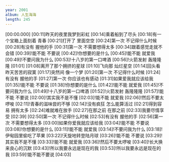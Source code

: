 ```yaml
---
year: 2001
album: 人生海海
length: 245
---
```

[00:00.000]
[00:11]昨天的夜里我梦到彩虹
[00:14]乘着船到了尽头
[00:18]有一个宝箱上面刻着 青春
[00:21]打开了 里面空空
[00:24]第一次 不记得什么时候
[00:28]有没有 握他的手
[00:31]第一次 不需要想得太多
[00:34]跟着感觉走就不会错
[00:39]!能不能 不要说
[00:42]!你想要的是什么
[00:45]!能不能 就爱我
[00:49]!不要问我为什么
[00:53]!十八岁的第一口啤酒
[00:56]!火箭发射 轰隆隆隆
[01:01]
[01:08]离开了那个拥挤的星球
[01:10]飞向那 灿烂星空
[01:14]回头看昨天苦苦的寂寞
[01:17]突然间 像一个梦
[01:20]第一次 不记得什么时候
[01:24]有没有 握他的手
[01:27]第一次 你应该也有感动
[01:31]如果爱我就应该给我
[01:35]!能不能 不要说
[01:38]!你想要的是什么
[01:42]!能不能 就爱我
[01:45]!不要问我为什么
[01:49]!十八岁的第一口啤酒
[01:52]!火箭发射 轰隆隆隆
[01:57]!能不能 不要说
[02:00]!其实我不是不懂
[02:03]!能不能 就爱我
[02:06]!然后不要太啰唆
[02:11]!青春的滋味尝的不够
[02:14]!没有疯狂 怎么能算活过
[02:21]得到容易 拥有太多
[02:24]难就难在放手
[02:27]在那之前 在那之前
[02:33]我要尽情享受
[02:39]
[02:50]第一次 不记得什么时候
[02:53]有没有 握他的手
[02:56]第一次 不需要想得太多
[03:00]如果你爱我就应该给我
[03:04]!能不能 不要说
[03:08]!你想要的是什么
[03:11]!能不能 就爱我
[03:14]!不要问我为什么
[03:18]!伊甸园里偷吃了苹果
[03:22]!天旋地转登陆月球
[03:26]!能不能 不要说
[03:29]!其实我不是不懂
[03:33]!能不能 就爱我
[03:36]!然后不要太啰唆
[03:40]!长大换来良心的沉默
[03:43]!所以我要永远是现在的我
[03:53]!所以我要永远是现在的我
[03:59]!能不能不要说
[04:03]